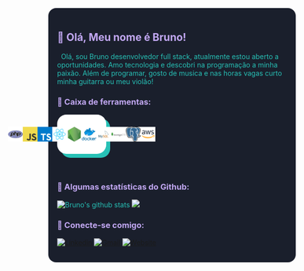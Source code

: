 <div style="background: #1A1F2C; color:#27C1B6; padding: 18px; border-radius: 16px">
<h2 style="color:#C2A8F3"> 👋 Olá, Meu nome é Bruno! </h2>

<!-- <div style="float: right; margin-left: 20px">
   <img src="https://media.giphy.com/media/LmNwrBhejkK9EFP504/giphy.gif" height=180px>
</div> -->
<p align="left" color="#C2A8F3">
     &nbsp Olá, sou Bruno desenvolvedor full stack, atualmente estou aberto a oportunidades. Amo tecnologia e descobri na programação a minha paixão. Além de programar, gosto de musica e nas horas vagas curto minha guitarra ou meu violão!
</p>

<h3 style="color:#C2A8F3"> 🧰 Caixa de ferramentas:  </h3>
 
<div style="height: 80px; width: 100px; background: #fff; border-radius: 19px; box-shadow: 8px 8px; display: flex; justify-content: center; align-items: center;">
<img align="left" alt="PHP" width="30px" src="https://raw.githubusercontent.com/github/explore/80688e429a7d4ef2fca1e82350fe8e3517d3494d/topics/php/php.png" />
<img align="left" alt="JavaScript" width="30px" src="https://raw.githubusercontent.com/github/explore/80688e429a7d4ef2fca1e82350fe8e3517d3494d/topics/javascript/javascript.png" />
<img align="left" alt="Typescript" width="30px" src="https://raw.githubusercontent.com/github/explore/80688e429a7d4ef2fca1e82350fe8e3517d3494d/topics/typescript/typescript.png" />
<img align="left" alt="Typescript" width="30px" src="https://raw.githubusercontent.com/github/explore/80688e429a7d4ef2fca1e82350fe8e3517d3494d/topics/react/react.png" />
<img align="left" alt="NodeJs" width="30px" src="https://raw.githubusercontent.com/github/explore/80688e429a7d4ef2fca1e82350fe8e3517d3494d/topics/nodejs/nodejs.png" />
<img align="left" alt="Docker" width="30px" src="https://raw.githubusercontent.com/github/explore/80688e429a7d4ef2fca1e82350fe8e3517d3494d/topics/docker/docker.png" />
<img align="left" alt="Mysql" width="30px" src="https://raw.githubusercontent.com/github/explore/80688e429a7d4ef2fca1e82350fe8e3517d3494d/topics/mysql/mysql.png" />
<img align="left" alt="MongoDB" width="30px" src="https://raw.githubusercontent.com/github/explore/80688e429a7d4ef2fca1e82350fe8e3517d3494d/topics/mongodb/mongodb.png" />
<img align="left" alt="Postgresql" width="30px" src="https://raw.githubusercontent.com/github/explore/80688e429a7d4ef2fca1e82350fe8e3517d3494d/topics/postgresql/postgresql.png" />
<img align="left" alt="AWS" width="30px" src="https://raw.githubusercontent.com/github/explore/fbceb94436312b6dacde68d122a5b9c7d11f9524/topics/aws/aws.png" />
</div>

<br>
<br>

<h3 style="color:#C2A8F3"> 📝 Algumas estatísticas do Github: </h3>

<div>

![Bruno's github stats](https://github-readme-stats.vercel.app/api?username=vespidhook&show_icons=true&hide_border=false&theme=tokyonight&hide_title=true) <img src="https://media.giphy.com/media/LmNwrBhejkK9EFP504/giphy.gif" height=165px>

</div>

<h3 style="color:#C2A8F3"> 🤙 Conecte-se comigo:  </h3>

[![Linkedin](https://img.shields.io/badge/-LinkedIn-blue?style=for-the-badge&logo=Linkedin&logoColor=white)](https://www.linkedin.com/in/brunoalvesilva/)
[![Gmail](https://img.shields.io/badge/-Gmail-c14438?style=for-the-badge&logo=Gmail&logoColor=white)](mailto:brunoalves_s@outlook.com)
[![Website](https://img.shields.io/badge/-Gmail-c14438?style=for-the-badge&logo=Gmail&logoColor=white)](mailto:brunoalves_s@outlook.com)

</div>
